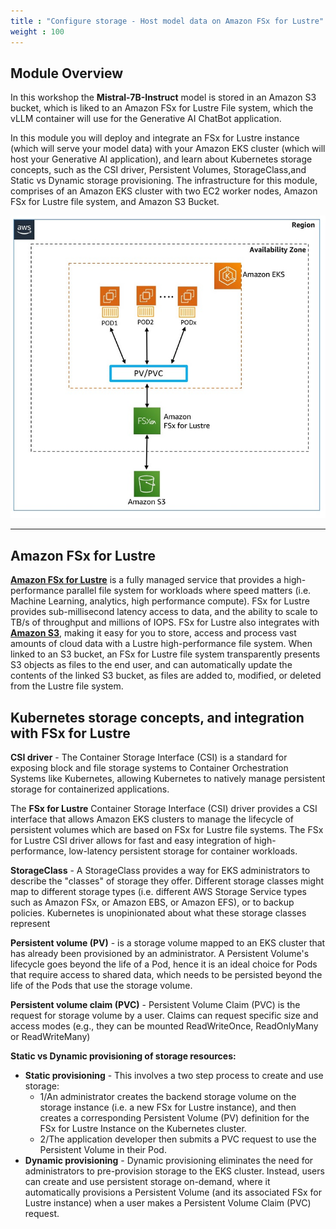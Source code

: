 ```yaml
---
title : "Configure storage - Host model data on Amazon FSx for Lustre"
weight : 100
---
```


## Module Overview

In this workshop the **Mistral-7B-Instruct** model is stored in an Amazon S3 bucket, which is liked to an Amazon FSx for Lustre File system, which the vLLM container will use for the Generative AI ChatBot application.

In this module you will deploy and integrate an FSx for Lustre instance (which will serve your model data) with your Amazon EKS cluster (which will host your Generative AI application), and learn about Kubernetes storage concepts, such as the CSI driver, Persistent Volumes, StorageClass,and  Static vs Dynamic storage provisioning. The infrastructure for this module, comprises of an Amazon EKS cluster with two EC2 worker nodes, Amazon FSx for Lustre file system, and Amazon S3 Bucket.


![fsxl-lab](/static/images/fsxl_lab.png)

---
## Amazon FSx for Lustre

   [**Amazon FSx for Lustre**](https://docs.aws.amazon.com/fsx/latest/LustreGuide/what-is.html) is a fully managed service that provides a high-performance parallel file system for workloads where speed matters (i.e. Machine Learning, analytics, high performance compute). FSx for Lustre provides sub-millisecond latency access to data, and the ability to scale to TB/s of throughput and millions of IOPS. FSx for Lustre also integrates with [**Amazon S3**](https://aws.amazon.com/s3/), making it easy for you to store, access and process vast amounts of cloud data with a Lustre high-performance file system. When linked to an S3 bucket, an FSx for Lustre file system transparently presents S3 objects as files to the end user, and can automatically update the contents of the linked S3 bucket, as files are added to, modified, or deleted from the Lustre file system.


## Kubernetes storage concepts, and integration with FSx for Lustre

**CSI driver** - The Container Storage Interface (CSI) is a standard for exposing block and file storage systems to Container Orchestration Systems like Kubernetes, allowing Kubernetes to natively manage persistent storage for containerized applications.

The **FSx for Lustre** Container Storage Interface (CSI) driver provides a CSI interface that allows Amazon EKS clusters to manage the lifecycle of persistent volumes which are based on FSx for Lustre file systems. The FSx for Lustre CSI driver allows for fast and easy integration of high-performance, low-latency persistent storage for container workloads.

**StorageClass** - A StorageClass provides a way for EKS administrators to describe the "classes" of storage they offer. Different storage classes might map to different storage types (i.e. different AWS Storage Service types such as Amazon FSx, or  Amazon EBS, or Amazon EFS), or to backup policies. Kubernetes is unopinionated about what these storage classes represent

**Persistent volume (PV)** - is a storage volume mapped to an EKS cluster that has already been provisioned by an administrator. A Persistent Volume's lifecycle goes beyond the life of a Pod, hence it is an ideal choice for Pods that require access to shared data, which needs to be persisted beyond the life of the Pods that use the storage volume.

**Persistent volume claim (PVC)** - Persistent Volume Claim (PVC) is the request for storage volume by a user. Claims can request specific size and access modes (e.g., they can be mounted ReadWriteOnce, ReadOnlyMany or ReadWriteMany)


**Static vs Dynamic provisioning of storage resources:**
  - **Static provisioning** - This involves a two step process to create and use storage:
    - 1/An administrator creates the backend storage volume on the storage instance (i.e. a new FSx for Lustre instance), and then creates a corresponding Persistent Volume (PV) definition for the FSx for Lustre Instance on the Kubernetes cluster.
    - 2/The application developer then submits a PVC request to use the Persistent Volume in their Pod.
  - **Dynamic provisioning** - Dynamic provisioning eliminates the need for administrators to pre-provision storage to the EKS cluster. Instead, users can create and use persistent storage on-demand, where it automatically provisions a Persistent Volume (and its associated FSx for Lustre instance) when a user makes a Persistent Volume Claim (PVC) request.
